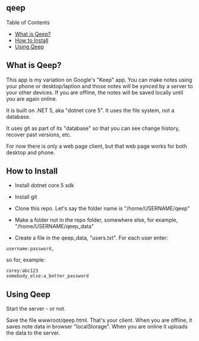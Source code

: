 ## qeep

Table of Contents

* [What is Qeep?](#what-is-qeep)
* [How to Install](#how-to-install)
* [Using Qeep](#using-budoco)

## What is Qeep?

This app is my variation on Google's "Keep" app. You can make notes using your phone or desktop/laption and those notes will be synced by a server to your other devices. If you are offline, the notes will be saved locally until you are again online.

It is built on .NET 5, aka "dotnet core 5". 
It uses the file system, not a database.

It uses git as part of its "database" so that you can see change history, recover past versions, etc.

For now there is only a web page client, but that web page works for both desktop and phone. 

## How to Install

* Install dotnet core 5 sdk

* Install git

* Clone this repo. Let's say the folder name is "/home/USERNAME/qeep"

* Make a folder not in the repo folder, somewhere else, for example, "/home/USERNAME/qeep_data"

* Create a file in the qeep_data, "users.txt". For each user enter:

```
username:password, 
```

so for,  example:

```
corey:abc123
somebody_else:a_better_password
```

## Using Qeep

Start the server - or not.

Save the file wwwroot/qeep.html. That's your client. When you are offline, it saves note data in browser "localStorage". When you are online it uploads the data to the server. 
